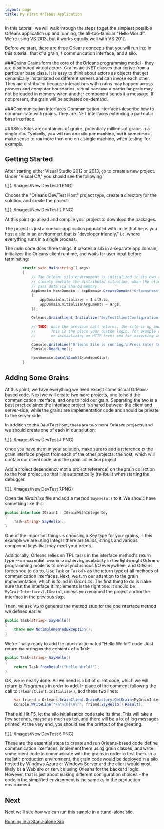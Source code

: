 ```yaml
---
layout: page
title: My First Orleans Application
---
```


In this tutorial, we will walk through the steps to get the simplest possible Orleans application up and running, the all-too-familiar "Hello World!". 
We're using VS 2013, but it works equally well with VS 2012.

Before we start, there are three Orleans concepts that you will run into in this tutorial: that of a grain, a communication interface, and a silo.

###Grains
Grains form the core of the Orleans programming model - they are distributed virtual actors. 
Grains are .NET classes that derive from a particular base class. 
It is easy to think about actors as objects that get dynamically instantiated on different servers and can invoke each other. 
They are distributed because interactions with grains may happen across process and computer boundaries, virtual because a particular grain may not be loaded in memory when another component sends it a message. 
If not present, the grain will be activated on-demand.

###Communication interfaces
Communication interfaces describe how to communicate with grains. 
They are .NET interfaces extending a particular base interface.

###Silos
Silos are containers of grains, potentially millions of grains in a single silo. 
Typically, you will run one silo per machine, but it sometimes make sense to run more than one on a single machine, when testing, for example.

## Getting Started

After starting either Visual Studio 2012 or 2013, go to create a new project. 
Under "Visual C#," you should see the following:

![](../Images/New DevTest 1.PNG)

Choose the "Orleans Dev/Test Host" project type, create a directory for the solution, and create the project:

![](../Images/New DevTest 2.PNG)

At this point go ahead and compile your project to download the packages. 

The project is just a console application populated with code that helps you host a silo in an environment that is "developer friendly," i.e. where everything runs in a single process.

The main code does three things: it creates a silo in a separate app domain, initializes the Orleans client runtime, and waits for user input before terminating:


``` csharp
        static void Main(string[] args)
        {
            // The Orleans silo environment is initialized in its own app domain in order to more
            // closely emulate the distributed situation, when the client and the server cannot
            // pass data via shared memory.
            AppDomain hostDomain = AppDomain.CreateDomain("OrleansHost", null, new AppDomainSetup
            {
                AppDomainInitializer = InitSilo,
                AppDomainInitializerArguments = args,
            });

            Orleans.GrainClient.Initialize("DevTestClientConfiguration.xml");

            // TODO: once the previous call returns, the silo is up and running.
            //       This is the place your custom logic, for example calling client logic
            //       or initializing an HTTP front end for accepting incoming requests.

            Console.WriteLine("Orleans Silo is running.\nPress Enter to terminate...");
            Console.ReadLine();

            hostDomain.DoCallBack(ShutdownSilo);
        }
```

## Adding Some Grains

At this point, we have everything we need except some actual Orleans-based code. 
Next we will create two more projects, one to hold the communication interface, and one to hold our grain. 
Separating the two is a best practice since the interface project is shared between the client and server-side, while the grains are implementation code and should be private to the server side.

In addition to the Dev/Test host, there are two more Orleans projects, and we should create one of each in our solution:

![](../Images/New DevTest 4.PNG)

Once you have them in your solution, make sure to add a reference to the grain interface project from each of the other projects: the host, which will contain our client code, and the grain collection project. 

Add a project dependency (not a project reference) on the grain collection to the host project, so that it is automatically (re-)built when starting the debugger.

![](../Images/New DevTest 7.PNG)

Open the _IGrain1.cs_ file and add a method `SayHello()` to it. 
We should have something like this:


``` csharp
public interface IGrain1 : IGrainWithIntegerKey
{
    Task<string> SayHello();
}
```


One of the important things is choosing a Key type for your grains, in this example we are using Integer there are Guids, strings and various compound keys that may meet your needs.

Additionally, Orleans relies on TPL tasks in the interface method's return type -- an essential means to achieving scalability in the lightweight Orleans programming model is to use asynchronous I/O everywhere, and Orleans forces you to do so. 
Use `Task` or `Task<T>` as the return type of all methods of communication interfaces.
Next, we turn our attention to the grain implementation, which is found in _Grain1.cs_. The first thing to do is make sure that the interface it implements is the right one: it should be `MyGrainInterfaces1.IGrain1`, unless you renamed the project and/or the interface in the previous step.

Then, we ask VS to generate the method stub for the one interface method we defined earlier:

``` csharp
public Task<string> SayHello()
{
    throw new NotImplementedException();
}
```


We're finally ready to add the much-anticipated "Hello World!" code. 
Just return the string as the contents of a Task:


``` csharp
public Task<string> SayHello()
{
    return Task.FromResult("Hello World!");
}
```

OK, we're nearly done. 
All we need is a bit of client code, which we will return to _Program.cs_ in order to add. 
In place of the comment following the call to `OrleansClient.Initialize()`, add these two lines:


``` csharp
    var friend = Orleans.GrainClient.GrainFactory.GetGrain<MyGrainInterfaces1.IGrain1>(0);
    Console.WriteLine("\n\n{0}\n\n", friend.SayHello().Result);
```


That's it! 
Hit F5, let the silo initialization code take its time. 
This will take a few seconds, maybe as much as ten, and there will be a lot of log messages printed. 
At the very end, you should see the printout of the greeting.

![](../Images/New DevTest 6.PNG)

These are the essential steps to create and run Orleans-based code: define communication interfaces, implement them using grain classes, and write some client code to communicate with the grains in order to test them. 
In a realistic production environment, the grain code would be deployed in a silo hosted by Windows Azure or Windows Server and the client would most likely be a Web site or service using Orleans for the backend logic. 
However, that is just about making different configuration choices - the code in the simplified environment is the same as in the production environment.


## Next

Next we'll see how we can run this sample in a stand-alone silo.

[Running in a Stand-alone Silo](Running-in-a-Stand-alone-Silo)
